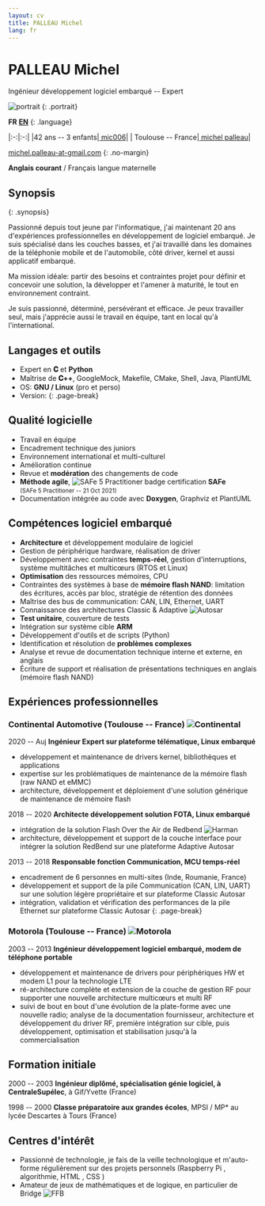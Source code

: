 ```yaml
---
layout: cv
title: PALLEAU Michel
lang: fr
---
```


<div id="header" markdown="1">

# PALLEAU Michel

Ingénieur développement logiciel embarqué -- Expert

</div>

<div id="side" markdown="1">

![portrait](image/portrait.jpg)
{: .portrait}

**FR** [<i class="fa-solid fa-arrow-right-long"></i> **EN**](index.html)
{: .language}

|:-:|:-:|
|42 ans -- 3 enfants|[<i class="fa-brands fa-github fa-lg"></i> mic006](https://github.com/mic006)|
|<i class="fa-solid fa-house"></i> Toulouse -- France|[<i class="fa-brands fa-linkedin fa-lg"></i> michel palleau](https://www.linkedin.com/in/michel-palleau-a273077/)|

[<i class="fa-solid fa-at fa-lg"></i> michel.palleau-at-gmail.com](mailto:michel.palleau-at-gmail.com)
{: .no-margin}

**Anglais courant** / Français langue maternelle

## Synopsis
{: .synopsis}

Passionné depuis tout jeune par l'informatique, j'ai maintenant 20 ans d'expériences professionnelles
en développement de logiciel embarqué. Je suis spécialisé dans les couches basses, et j'ai travaillé
dans les domaines de la téléphonie mobile et de l'automobile, côté driver, kernel et aussi applicatif embarqué.

Ma mission idéale: partir des besoins et contraintes projet pour définir et concevoir une solution, la développer et
l'amener à maturité, le tout en environnement contraint.

Je suis passionné, déterminé, persévérant et efficace. Je peux travailler seul, mais j'apprécie aussi
le travail en équipe, tant en local qu'à l'international.

## Langages et outils
- Expert en **𝐂** et <i class="fa-brands fa-python fa-xl"></i> **Python**
- Maîtrise de **𝐂++**, GoogleMock, Makefile, CMake, Shell, <i class="fa-brands fa-java fa-xl"></i> Java, PlantUML
- OS: **GNU / Linux** (pro et perso)
- Version: <span class="git"><i class="fa-brands fa-git-alt fa-xl"></i> <i class="fa-brands fa-git fa-lg"></i></span>
{: .page-break}

## Qualité logicielle
- Travail en équipe
- Encadrement technique des juniors
- Environnement international et multi-culturel
- Amélioration continue
- Revue et **modération** des changements de code
- **Méthode agile**, ![SAFe 5 Practitioner badge](image/safe_badge.png#float3)
certification **SAFe** <br><small>(SAFe 5 Practitioner -- 21 Oct 2021)</small>
- Documentation intégrée au code avec **Doxygen**, Graphviz et PlantUML

</div>

<div id="main" markdown="1">

## Compétences logiciel embarqué
- **Architecture** et développement modulaire de logiciel
- Gestion de périphérique hardware, réalisation de driver
- Développement avec contraintes **temps-réel**, gestion d'interruptions, système multitâches et multicœurs (RTOS et Linux)
- **Optimisation** des ressources mémoires, CPU
- Contraintes des systèmes à base de **mémoire flash NAND**: limitation des écritures, accès par bloc, stratégie de rétention des données
- Maîtrise des bus de communication: CAN, LIN, Ethernet, UART
- Connaissance des architectures Classic & Adaptive ![Autosar](image/autosar.svg#inline)
- **Test unitaire**, couverture de tests
- Intégration sur système cible **ARM**
- Développement d'outils et de scripts (Python)
- Identification et résolution de **problèmes complexes**
- Analyse et revue de documentation technique interne et externe, en anglais
- Écriture de support et réalisation de présentations techniques en anglais (mémoire flash NAND)

## Expériences professionnelles

### Continental Automotive (Toulouse -- France) ![Continental](image/continental.svg#float)

<span class="date">2020 -- Auj</span> **Ingénieur Expert sur plateforme télématique, Linux embarqué**
- développement et maintenance de drivers kernel, bibliothèques et applications
- expertise sur les problématiques de maintenance de la mémoire flash (raw NAND et eMMC)
- architecture, développement et déploiement d'une solution générique de maintenance de mémoire flash

<span class="date">2018 -- 2020</span> **Architecte développement solution FOTA, Linux embarqué**
- intégration de la solution Flash Over the Air de Redbend ![Harman](image/harman.svg#inline2)
- architecture, développement et support de la couche interface pour intégrer la solution RedBend sur une plateforme Adaptive Autosar

<span class="date">2013 -- 2018</span> **Responsable fonction Communication, MCU temps-réel**
- encadrement de 6 personnes en multi-sites (Inde, Roumanie, France)
- développement et support de la pile Communication (CAN, LIN, UART) sur une solution légère propriétaire et sur plateforme Classic Autosar
- intégration, validation et vérification des performances de la pile Ethernet sur plateforme Classic Autosar
{: .page-break}

### Motorola (Toulouse -- France) ![Motorola](image/motorola.png#float)

<span class="date">2003 -- 2013</span> **Ingénieur développement logiciel embarqué, modem de téléphone portable** 
- développement et maintenance de drivers pour périphériques HW et modem L1 pour la technologie LTE
- ré-architecture complète et extension de la couche de gestion RF pour supporter une nouvelle architecture multicœurs et multi RF
- suivi de bout en bout d'une évolution de la plate-forme avec une nouvelle radio; analyse de la documentation fournisseur, architecture et développement du driver RF, première intégration sur cible, puis développement, optimisation et stabilisation jusqu'à la commercialisation

## Formation initiale

<span class="date">2000 -- 2003</span> **Ingénieur diplômé, spécialisation génie logiciel, à CentraleSupélec**, à Gif/Yvette (France)

<span class="date">1998 -- 2000</span> **Classe préparatoire aux grandes écoles**, MPSI / MP* au lycée Descartes à Tours (France)

## Centres d'intérêt

- Passionné de technologie, je fais de la veille technologique et m'auto-forme régulièrement sur des projets personnels (Raspberry Pi <i class="fa-brands fa-raspberry-pi fa-lg"></i>, algorithmie, HTML <i class="fa-brands fa-html5 fa-lg"></i>, CSS <i class="fa-brands fa-css3-alt fa-lg"></i>)
- Amateur de jeux de mathématiques et de logique, en particulier de Bridge ![FFB](image/ffb.svg#inline2)

</div>